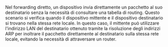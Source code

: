 Nel forwarding diretto, un dispositivo invia direttamente un pacchetto al suo destinatario senza la necessità di consultare una tabella di routing. Questo scenario si verifica quando il dispositivo mittente e il dispositivo destinatario si trovano nella stessa rete locale. In questo caso, il mittente può utilizzare l'indirizzo LAN del destinatario ottenuto tramite la risoluzione degli indirizzi ARP per inoltrare il pacchetto direttamente al destinatario sulla stessa rete locale, evitando la necessità di attraversare un router.